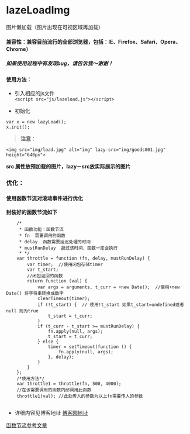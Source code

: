 # lazeLoadImg
图片懒加载（图片出现在可视区域再加载）

#### 兼容性：兼容目前流行的全部浏览器，包括：IE、Firefox、Safari、Opera、Chrome）
##### 如果使用过程中有发现bug，请告诉我～谢谢！

#### 使用方法：
- 引入相应的js文件  
```<script src="js/lazeload.js"></script>```

- 初始化
```
var x = new lazyLoad();
x.init();
```

> **注意：**

```<img src="img/load.jpg" alt="img" lazy-src="img/goods001.jpg" height="640px">```

**src 属性放预加载的图片，lazy－src放实际展示的图片**

### **优化：**
#### 使用**函数节流**对滚动事件进行优化

**封装好的函数节流如下**
```
    /*
     * 函数功能：函数节流
     * fn  需要调用的函数
     * delay  函数需要延迟处理的时间
     * mustRunDelay  超过该时间，函数一定会执行
     * */
    var throttle = function (fn, delay, mustRunDelay) {
        var timer;  //使用闭包存储timer
        var t_start;
        //闭包返回的函数
        return function (val) {
            var args = arguments, t_curr = +new Date();  //使用+new Date() 将字符串转换成数字
            clearTimeout(timer);
            if (!t_start) {  // 使用!t_start 如果t_start=undefined或者null 则为true
                t_start = t_curr;
            }
            if (t_curr - t_start >= mustRunDelay) {
                fn.apply(null, args);
                t_start = t_curr;
            } else {
                timer = setTimeout(function () {
                    fn.apply(null, args);
                }, delay);
            }
        }
    };
    /*使用方法*/
    var throttle1 = throttle(fn, 500, 4000);
    //在该需要调用的函数内部调用此函数
    throttle1(val); //此处传人的参数为以上fn需要传人的参数
    
```
- 详细内容见博客地址
[博客园地址](http://www.cnblogs.com/beidan/p/5648240.html)


[函数节流参考文章](http://www.alloyteam.com/2012/11/javascript-throttle/#prettyPhoto) 
